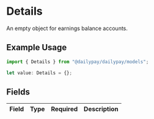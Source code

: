 # Details

An empty object for earnings balance accounts.

## Example Usage

```typescript
import { Details } from "@dailypay/dailypay/models";

let value: Details = {};
```

## Fields

| Field       | Type        | Required    | Description |
| ----------- | ----------- | ----------- | ----------- |